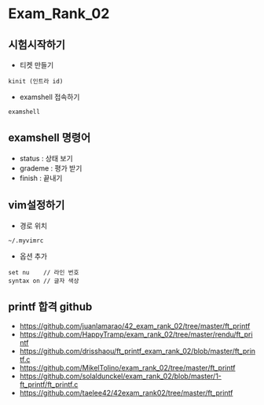 # Exam_Rank_02
## 시험시작하기
* 티켓 만들기
~~~
kinit (인트라 id)
~~~
* examshell 접속하기
~~~
examshell
~~~

## examshell 명령어
* status : 상태 보기
* grademe : 평가 받기
* finish : 끝내기

## vim설정하기
* 경로 위치 
~~~
~/.myvimrc
~~~
* 옵션 추가
~~~
set nu    // 라인 번호 
syntax on // 글자 색상
~~~

## printf 합격 github
* https://github.com/juanlamarao/42_exam_rank_02/tree/master/ft_printf
* https://github.com/HappyTramp/exam_rank_02/tree/master/rendu/ft_printf
* https://github.com/drisshaou/ft_printf_exam_rank_02/blob/master/ft_printf.c
* https://github.com/MikelTolino/exam_rank_02/tree/master/ft_printf
* https://github.com/solaldunckel/exam_rank_02/blob/master/1-ft_printf/ft_printf.c
* https://github.com/taelee42/42exam_rank02/tree/master/ft_printf
